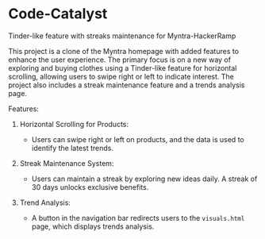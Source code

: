 # Code-Catalyst
Tinder-like feature with streaks maintenance for Myntra-HackerRamp 

This project is a clone of the Myntra homepage with added features to enhance the user experience. The primary focus is on a new way of exploring and buying clothes using a Tinder-like feature for horizontal scrolling, allowing users to swipe right or left to indicate interest. The project also includes a streak maintenance feature and a trends analysis page.

Features:
1. Horizontal Scrolling for Products:
    - Users can swipe right or left on products, and the data is used to identify the latest trends.

2. Streak Maintenance System:
    - Users can maintain a streak by exploring new ideas daily. A streak of 30 days unlocks exclusive benefits.

3. Trend Analysis:
    - A button in the navigation bar redirects users to the `visuals.html` page, which displays trends analysis.
